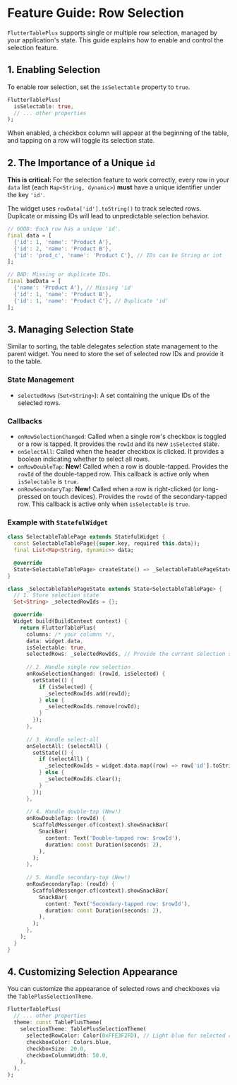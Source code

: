 # Feature Guide: Row Selection

`FlutterTablePlus` supports single or multiple row selection, managed by your application's state. This guide explains how to enable and control the selection feature.

## 1. Enabling Selection

To enable row selection, set the `isSelectable` property to `true`.

```dart
FlutterTablePlus(
  isSelectable: true,
  // ... other properties
);
```

When enabled, a checkbox column will appear at the beginning of the table, and tapping on a row will toggle its selection state.

## 2. The Importance of a Unique `id`

**This is critical:** For the selection feature to work correctly, every row in your `data` list (each `Map<String, dynamic>`) **must** have a unique identifier under the key `'id'`.

The widget uses `rowData['id'].toString()` to track selected rows. Duplicate or missing IDs will lead to unpredictable selection behavior.

```dart
// GOOD: Each row has a unique 'id'.
final data = [
  {'id': 1, 'name': 'Product A'},
  {'id': 2, 'name': 'Product B'},
  {'id': 'prod_c', 'name': 'Product C'}, // IDs can be String or int
];

// BAD: Missing or duplicate IDs.
final badData = [
  {'name': 'Product A'}, // Missing 'id'
  {'id': 1, 'name': 'Product B'},
  {'id': 1, 'name': 'Product C'}, // Duplicate 'id'
];
```

## 3. Managing Selection State

Similar to sorting, the table delegates selection state management to the parent widget. You need to store the set of selected row IDs and provide it to the table.

### State Management

- `selectedRows` (`Set<String>`): A set containing the unique IDs of the selected rows.

### Callbacks

- `onRowSelectionChanged`: Called when a single row's checkbox is toggled or a row is tapped. It provides the `rowId` and its new `isSelected` state.
- `onSelectAll`: Called when the header checkbox is clicked. It provides a boolean indicating whether to select all rows.
- `onRowDoubleTap`: **New!** Called when a row is double-tapped. Provides the `rowId` of the double-tapped row. This callback is active only when `isSelectable` is `true`.
- `onRowSecondaryTap`: **New!** Called when a row is right-clicked (or long-pressed on touch devices). Provides the `rowId` of the secondary-tapped row. This callback is active only when `isSelectable` is `true`.

### Example with `StatefulWidget`

```dart
class SelectableTablePage extends StatefulWidget {
  const SelectableTablePage({super.key, required this.data});
  final List<Map<String, dynamic>> data;

  @override
  State<SelectableTablePage> createState() => _SelectableTablePageState();
}

class _SelectableTablePageState extends State<SelectableTablePage> {
  // 1. Store selection state
  Set<String> _selectedRowIds = {};

  @override
  Widget build(BuildContext context) {
    return FlutterTablePlus(
      columns: /* your columns */,
      data: widget.data,
      isSelectable: true,
      selectedRows: _selectedRowIds, // Provide the current selection state
      
      // 2. Handle single row selection
      onRowSelectionChanged: (rowId, isSelected) {
        setState(() {
          if (isSelected) {
            _selectedRowIds.add(rowId);
          } else {
            _selectedRowIds.remove(rowId);
          }
        });
      },
      
      // 3. Handle select-all
      onSelectAll: (selectAll) {
        setState(() {
          if (selectAll) {
            _selectedRowIds = widget.data.map((row) => row['id'].toString()).toSet();
          } else {
            _selectedRowIds.clear();
          }
        });
      },
      
      // 4. Handle double-tap (New!)
      onRowDoubleTap: (rowId) {
        ScaffoldMessenger.of(context).showSnackBar(
          SnackBar(
            content: Text('Double-tapped row: $rowId'),
            duration: const Duration(seconds: 2),
          ),
        );
      },
      
      // 5. Handle secondary-tap (New!)
      onRowSecondaryTap: (rowId) {
        ScaffoldMessenger.of(context).showSnackBar(
          SnackBar(
            content: Text('Secondary-tapped row: $rowId'),
            duration: const Duration(seconds: 2),
          ),
        );
      },
    );
  }
}
```

## 4. Customizing Selection Appearance

You can customize the appearance of selected rows and checkboxes via the `TablePlusSelectionTheme`.

```dart
FlutterTablePlus(
  // ... other properties
  theme: const TablePlusTheme(
    selectionTheme: TablePlusSelectionTheme(
      selectedRowColor: Color(0xFFE3F2FD), // Light blue for selected rows
      checkboxColor: Colors.blue,
      checkboxSize: 20.0,
      checkboxColumnWidth: 50.0,
    ),
  ),
);
```